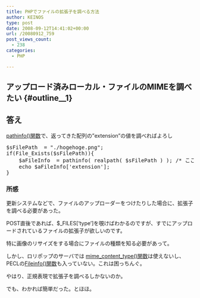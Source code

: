 ```yaml
---
title: PHPでファイルの拡張子を調べる方法
author: KEINOS
type: post
date: 2008-09-12T14:41:02+00:00
url: /20080912_759
post_views_count:
  - 238
categories:
  - PHP

---
```

## アップロード済みローカル・ファイルのMIMEを調べたい {#outline__1}

<div class="section">
  <h2 id="outline__2">
    答え
  </h2>
  
  <p>
    <a href="http://jp2.php.net/manual/ja/function.pathinfo.php" target="_blank">pathinfo()関数</a>で、返ってきた配列の&#8221;extension&#8221;の値を調べればよろし
  </p>
  
  <pre class="syntax-highlight">
$sFilePath  = &#34;./hogehoge.png&#34;;
if(File_Exists($sFilePath)){
    $aFileInfo  = pathinfo( realpath( $sFilePath ) ); /* ここに注目 */
    echo $aFileInfo['extension'];
}
</pre>
  
  <h3 id="outline__2_1">
    所感
  </h3>
  
  <p>
    更新システムなどで、ファイルのアップローダーをつけたりした場合に、拡張子を調べる必要があった。
  </p>
  
  <p>
    POST直後であれば、$_FILES[&#8216;type&#8217;]を覗けばわかるのですが、すでにアップロードされているファイルの拡張子が欲しいのです。
  </p>
  
  <p>
    特に画像のリサイズをする場合にファイルの種類を知る必要があって。
  </p>
  
  <p>
    しかし、ロリポップのサーバでは <a href="http://www.abe-tatsuya.com/web_prog/php/mime_content_type.php" target="_blank">mime_content_type()関数</a>は使えないし、PECLの<a href="http://php.benscom.com/manual/ja/ref.fileinfo.php" target="_blank">Fileinfo()関数</a>も入っていない。これは困っちんぐ。
  </p>
  
  <p>
    やはり、正規表現で拡張子を調べるしかないのか。
  </p>
  
  <p>
    でも、わかれば簡単だった。とほほ。
  </p>
</div>